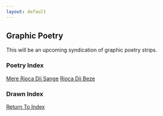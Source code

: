```yaml
---
layout: default
---
```

## Graphic Poetry
This will be an upcoming syndication of graphic poetry strips.

### Poetry Index
[Mere Rioca Dii Sange](https://lwflouisa.github.io/uploadedfairyalt/graphicpoetry/poetry/mereriocadesange.html)
[Rioca Dii Beze](https://lwflouisa.github.io/uploadedfairyalt/graphicpoetry/poetry/riocadiibeze.html)

### Drawn Index

[Return To Index](https://lwflouisa.github.io/uploadedfairyalt/)
